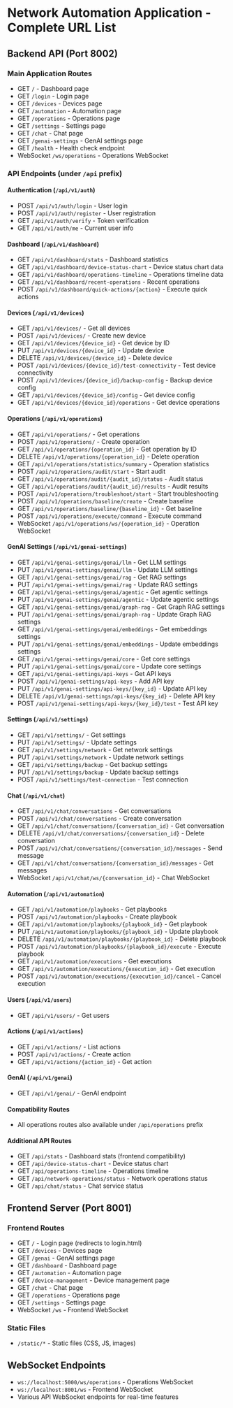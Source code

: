 # Network Automation Application - Complete URL List

## Backend API (Port 8002)

### Main Application Routes
- GET `/` - Dashboard page
- GET `/login` - Login page
- GET `/devices` - Devices page
- GET `/automation` - Automation page
- GET `/operations` - Operations page
- GET `/settings` - Settings page
- GET `/chat` - Chat page
- GET `/genai-settings` - GenAI settings page
- GET `/health` - Health check endpoint
- WebSocket `/ws/operations` - Operations WebSocket

### API Endpoints (under `/api` prefix)

#### Authentication (`/api/v1/auth`)
- POST `/api/v1/auth/login` - User login
- POST `/api/v1/auth/register` - User registration
- GET `/api/v1/auth/verify` - Token verification
- GET `/api/v1/auth/me` - Current user info

#### Dashboard (`/api/v1/dashboard`)
- GET `/api/v1/dashboard/stats` - Dashboard statistics
- GET `/api/v1/dashboard/device-status-chart` - Device status chart data
- GET `/api/v1/dashboard/operations-timeline` - Operations timeline data
- GET `/api/v1/dashboard/recent-operations` - Recent operations
- POST `/api/v1/dashboard/quick-actions/{action}` - Execute quick actions

#### Devices (`/api/v1/devices`)
- GET `/api/v1/devices/` - Get all devices
- POST `/api/v1/devices/` - Create new device
- GET `/api/v1/devices/{device_id}` - Get device by ID
- PUT `/api/v1/devices/{device_id}` - Update device
- DELETE `/api/v1/devices/{device_id}` - Delete device
- POST `/api/v1/devices/{device_id}/test-connectivity` - Test device connectivity
- POST `/api/v1/devices/{device_id}/backup-config` - Backup device config
- GET `/api/v1/devices/{device_id}/config` - Get device config
- GET `/api/v1/devices/{device_id}/operations` - Get device operations

#### Operations (`/api/v1/operations`)
- GET `/api/v1/operations/` - Get operations
- POST `/api/v1/operations/` - Create operation
- GET `/api/v1/operations/{operation_id}` - Get operation by ID
- DELETE `/api/v1/operations/{operation_id}` - Delete operation
- GET `/api/v1/operations/statistics/summary` - Operation statistics
- POST `/api/v1/operations/audit/start` - Start audit
- GET `/api/v1/operations/audit/{audit_id}/status` - Audit status
- GET `/api/v1/operations/audit/{audit_id}/results` - Audit results
- POST `/api/v1/operations/troubleshoot/start` - Start troubleshooting
- POST `/api/v1/operations/baseline/create` - Create baseline
- GET `/api/v1/operations/baseline/{baseline_id}` - Get baseline
- POST `/api/v1/operations/execute/command` - Execute command
- WebSocket `/api/v1/operations/ws/{operation_id}` - Operation WebSocket

#### GenAI Settings (`/api/v1/genai-settings`)
- GET `/api/v1/genai-settings/genai/llm` - Get LLM settings
- PUT `/api/v1/genai-settings/genai/llm` - Update LLM settings
- GET `/api/v1/genai-settings/genai/rag` - Get RAG settings
- PUT `/api/v1/genai-settings/genai/rag` - Update RAG settings
- GET `/api/v1/genai-settings/genai/agentic` - Get agentic settings
- PUT `/api/v1/genai-settings/genai/agentic` - Update agentic settings
- GET `/api/v1/genai-settings/genai/graph-rag` - Get Graph RAG settings
- PUT `/api/v1/genai-settings/genai/graph-rag` - Update Graph RAG settings
- GET `/api/v1/genai-settings/genai/embeddings` - Get embeddings settings
- PUT `/api/v1/genai-settings/genai/embeddings` - Update embeddings settings
- GET `/api/v1/genai-settings/genai/core` - Get core settings
- PUT `/api/v1/genai-settings/genai/core` - Update core settings
- GET `/api/v1/genai-settings/api-keys` - Get API keys
- POST `/api/v1/genai-settings/api-keys` - Add API key
- PUT `/api/v1/genai-settings/api-keys/{key_id}` - Update API key
- DELETE `/api/v1/genai-settings/api-keys/{key_id}` - Delete API key
- POST `/api/v1/genai-settings/api-keys/{key_id}/test` - Test API key

#### Settings (`/api/v1/settings`)
- GET `/api/v1/settings/` - Get settings
- PUT `/api/v1/settings/` - Update settings
- GET `/api/v1/settings/network` - Get network settings
- PUT `/api/v1/settings/network` - Update network settings
- GET `/api/v1/settings/backup` - Get backup settings
- PUT `/api/v1/settings/backup` - Update backup settings
- POST `/api/v1/settings/test-connection` - Test connection

#### Chat (`/api/v1/chat`)
- GET `/api/v1/chat/conversations` - Get conversations
- POST `/api/v1/chat/conversations` - Create conversation
- GET `/api/v1/chat/conversations/{conversation_id}` - Get conversation
- DELETE `/api/v1/chat/conversations/{conversation_id}` - Delete conversation
- POST `/api/v1/chat/conversations/{conversation_id}/messages` - Send message
- GET `/api/v1/chat/conversations/{conversation_id}/messages` - Get messages
- WebSocket `/api/v1/chat/ws/{conversation_id}` - Chat WebSocket

#### Automation (`/api/v1/automation`)
- GET `/api/v1/automation/playbooks` - Get playbooks
- POST `/api/v1/automation/playbooks` - Create playbook
- GET `/api/v1/automation/playbooks/{playbook_id}` - Get playbook
- PUT `/api/v1/automation/playbooks/{playbook_id}` - Update playbook
- DELETE `/api/v1/automation/playbooks/{playbook_id}` - Delete playbook
- POST `/api/v1/automation/playbooks/{playbook_id}/execute` - Execute playbook
- GET `/api/v1/automation/executions` - Get executions
- GET `/api/v1/automation/executions/{execution_id}` - Get execution
- POST `/api/v1/automation/executions/{execution_id}/cancel` - Cancel execution

#### Users (`/api/v1/users`)
- GET `/api/v1/users/` - Get users

#### Actions (`/api/v1/actions`)
- GET `/api/v1/actions/` - List actions
- POST `/api/v1/actions/` - Create action
- GET `/api/v1/actions/{action_id}` - Get action

#### GenAI (`/api/v1/genai`)
- GET `/api/v1/genai/` - GenAI endpoint

#### Compatibility Routes
- All operations routes also available under `/api/operations` prefix

#### Additional API Routes
- GET `/api/stats` - Dashboard stats (frontend compatibility)
- GET `/api/device-status-chart` - Device status chart
- GET `/api/operations-timeline` - Operations timeline
- GET `/api/network-operations/status` - Network operations status
- GET `/api/chat/status` - Chat service status

## Frontend Server (Port 8001)

### Frontend Routes
- GET `/` - Login page (redirects to login.html)
- GET `/devices` - Devices page
- GET `/genai` - GenAI settings page
- GET `/dashboard` - Dashboard page
- GET `/automation` - Automation page
- GET `/device-management` - Device management page
- GET `/chat` - Chat page
- GET `/operations` - Operations page
- GET `/settings` - Settings page
- WebSocket `/ws` - Frontend WebSocket

### Static Files
- `/static/*` - Static files (CSS, JS, images)

## WebSocket Endpoints
- `ws://localhost:5000/ws/operations` - Operations WebSocket
- `ws://localhost:8001/ws` - Frontend WebSocket
- Various API WebSocket endpoints for real-time features
